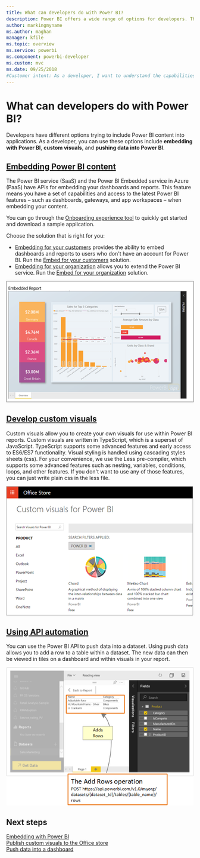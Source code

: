 ```yaml
---
title: What can developers do with Power BI?
description: Power BI offers a wide range of options for developers. This ranges from embedding to custom visuals and streaming datasets.
author: markingmyname
ms.author: maghan
manager: kfile
ms.topic: overview
ms.service: powerbi
ms.component: powerbi-developer
ms.custom: mvc
ms.date: 09/25/2018
#Customer intent: As a developer, I want to understand the capabilities of Power BI, so I have enough info to determine which Power BI developer features to use.
---
```


# What can developers do with Power BI?

Developers have different options trying to include Power BI content into applications. As a developer, you can use these options include **embedding with Power BI**, **custom visuals**, and **pushing data into Power BI**.

## [Embedding Power BI content](embedding.md)

The Power BI service (SaaS) and the Power BI Embedded service in Azure (PaaS) have APIs for embedding your dashboards and reports. This feature means you have a set of capabilities and access to the latest Power BI features – such as dashboards, gateways, and app workspaces – when embedding your content.

You can go through the [Onboarding experience tool](https://aka.ms/embedsetup) to quickly get started and download a sample application.

Choose the solution that is right for you:
* [Embedding for your customers](embedding.md#embedding-for-your-customers) provides the ability to embed dashboards and reports to users who don't have an account for Power BI. Run the [Embed for your customers](https://aka.ms/embedsetup/AppOwnsData) solution.
* [Embedding for your organization](embedding.md#embedding-for-your-organization) allows you to extend the Power BI service. Run the [Embed for your organization](https://aka.ms/embedsetup/UserOwnsData) solution.

![PBIE sample](media/what-can-you-do/what-can-you-do-02.png)

## [Develop custom visuals](../service-custom-visuals-getting-started-with-developer-tools.md)

Custom visuals allow you to create your own visuals for use within Power BI reports. Custom visuals are written in TypeScript, which is a superset of JavaScript. TypeScript supports some advanced features and early access to ES6/ES7 functionality. Visual styling is handled using cascading styles sheets (css). For your convenience, we use the Less pre-compiler, which supports some advanced features such as nesting, variables, conditions, loops, and other features. If you don't want to use any of those features, you can just write plain css in the less file.

![CV sample](media/what-can-you-do/powerbi-custom-visual-store.png)

## [Using API automation](walkthrough-push-data.md)

You can use the Power BI API to push data into a dataset. Using push data allows you to add a row to a table within a dataset. The new data can then be viewed in tiles on a dashboard and within visuals in your report.

![Push data sample](media/what-can-you-do/powerbi-push-data.png)

## Next steps

[Embedding with Power BI](embedding.md)  
[Publish custom visuals to the Office store](office-store.md)  
[Push data into a dashboard](walkthrough-push-data.md)